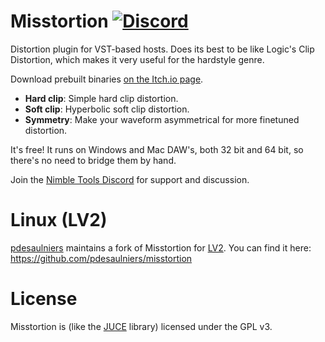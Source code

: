 # Misstortion [![Discord](https://img.shields.io/discord/413798349188104202.svg)](https://discord.gg/HQMuMC4)

Distortion plugin for VST-based hosts. Does its best to be like Logic's Clip Distortion, which makes it very useful for the hardstyle genre.

Download prebuilt binaries [on the Itch.io page](https://nimble.itch.io/misstortion).

* **Hard clip**: Simple hard clip distortion.
* **Soft clip**: Hyperbolic soft clip distortion.
* **Symmetry**: Make your waveform asymmetrical for more finetuned distortion.

It's free! It runs on Windows and Mac DAW's, both 32 bit and 64 bit, so there's no need to bridge them by hand.

Join the [Nimble Tools Discord](https://discord.gg/HQMuMC4) for support and discussion.

# Linux (LV2)

[pdesaulniers](https://github.com/pdesaulniers) maintains a fork of Misstortion for [LV2](http://lv2plug.in/). You can find it here: https://github.com/pdesaulniers/misstortion

# License

Misstortion is (like the [JUCE](https://juce.com/) library) licensed under the GPL v3.

